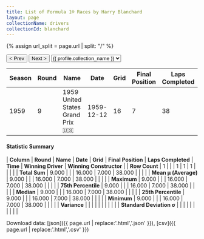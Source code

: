 ```yaml
---
title: List of Formula 1® Races by Harry Blanchard
layout: page
collectionName: drivers
collectionId: blanchard
---
```


{% assign url_split = page.url | split: "/" %}
<div id="collection-navigation">
<button onclick="selector.options[selector.selectedIndex-1].value && (window.location = selector.options[selector.selectedIndex-1].value);">&lt; Prev</button>
<button onclick="selector.options[selector.selectedIndex+1].value && (window.location = selector.options[selector.selectedIndex+1].value);">Next &gt;</button>
<select id="selector" onchange="this.options[this.selectedIndex].value && (window.location = this.options[this.selectedIndex].value);">
  {% for collectionId in site.data[page.collectionName].refs %}
    {% if collectionId == page.collectionId %}
      {% assign selected = "selected" %}
    {% else %}
      {% assign selected = "" %}
    {% endif %}
    {% assign profile = site.data[page.collectionName][collectionId].profile %}
    <option value="/f1/{{ page.collectionName }}/{{ collectionId }}/{{ url_split[4] }}" {{ selected }}>{{ profile.collection_name }}</option>
  {% endfor %}
</select>
</div>

| Season | Round | Name | Date | Grid | Final Position | Laps Completed | Time | Winning Driver | Winning Constructor |
|--|--|--|--|--|--|--|--|--|--|
| 1959 | 9 | 1959 United States Grand Prix 🇺🇸 | 1959-12-12 | 16 | 7 | 38 |   | Bruce McLaren 🇳🇿 | Cooper-Climax 🇬🇧 |

#### Statistic Summary

| **Column** | **Round** | **Name** | **Date** | **Grid** | **Final Position** | **Laps Completed** | **Time** | **Winning Driver** | **Winning Constructor** |
| **Row Count** | 1 |  |  | 1 | 1 | 1 |  |  |  |
| **Total Sum** | 9.000 |  |  | 16.000 | 7.000 | 38.000 |  |  |  |
| **Mean μ (Average)** | 9.000 |  |  | 16.000 | 7.000 | 38.000 |  |  |  |
| **Maximum** | 9.000 |  |  | 16.000 | 7.000 | 38.000 |  |  |  |
| **75th Percentile** | 9.000 |  |  | 16.000 | 7.000 | 38.000 |  |  |  |
| **Median** | 9.000 |  |  | 16.000 | 7.000 | 38.000 |  |  |  |
| **25th Percentile** | 9.000 |  |  | 16.000 | 7.000 | 38.000 |  |  |  |
| **Minimum** | 9.000 |  |  | 16.000 | 7.000 | 38.000 |  |  |  |
| **Variance** |  |  |  |  |  |  |  |  |  |
| **Standard Deviation σ** |  |  |  |  |  |  |  |  |  |

Download data: [json]({{ page.url | replace:'.html','.json' }}), [csv]({{ page.url | replace:'.html','.csv' }})

